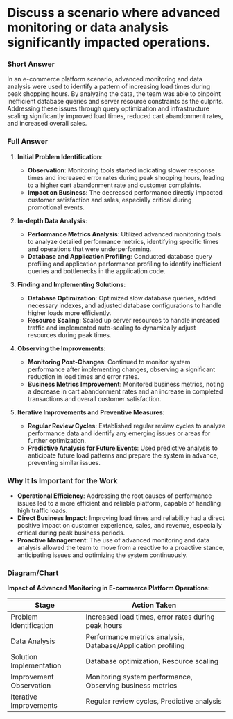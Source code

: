 # Discuss a scenario where advanced monitoring or data analysis significantly impacted operations.

### Short Answer
In an e-commerce platform scenario, advanced monitoring and data analysis were used to identify a pattern of increasing load times during peak shopping hours. By analyzing the data, the team was able to pinpoint inefficient database queries and server resource constraints as the culprits. Addressing these issues through query optimization and infrastructure scaling significantly improved load times, reduced cart abandonment rates, and increased overall sales.

### Full Answer
1. **Initial Problem Identification**:
    - **Observation**: Monitoring tools started indicating slower response times and increased error rates during peak shopping hours, leading to a higher cart abandonment rate and customer complaints.
    - **Impact on Business**: The decreased performance directly impacted customer satisfaction and sales, especially critical during promotional events.

2. **In-depth Data Analysis**:
    - **Performance Metrics Analysis**: Utilized advanced monitoring tools to analyze detailed performance metrics, identifying specific times and operations that were underperforming.
    - **Database and Application Profiling**: Conducted database query profiling and application performance profiling to identify inefficient queries and bottlenecks in the application code.

3. **Finding and Implementing Solutions**:
    - **Database Optimization**: Optimized slow database queries, added necessary indexes, and adjusted database configurations to handle higher loads more efficiently.
    - **Resource Scaling**: Scaled up server resources to handle increased traffic and implemented auto-scaling to dynamically adjust resources during peak times.

4. **Observing the Improvements**:
    - **Monitoring Post-Changes**: Continued to monitor system performance after implementing changes, observing a significant reduction in load times and error rates.
    - **Business Metrics Improvement**: Monitored business metrics, noting a decrease in cart abandonment rates and an increase in completed transactions and overall customer satisfaction.

5. **Iterative Improvements and Preventive Measures**:
    - **Regular Review Cycles**: Established regular review cycles to analyze performance data and identify any emerging issues or areas for further optimization.
    - **Predictive Analysis for Future Events**: Used predictive analysis to anticipate future load patterns and prepare the system in advance, preventing similar issues.

### Why It Is Important for the Work
- **Operational Efficiency**: Addressing the root causes of performance issues led to a more efficient and reliable platform, capable of handling high traffic loads.
- **Direct Business Impact**: Improving load times and reliability had a direct positive impact on customer experience, sales, and revenue, especially critical during peak business periods.
- **Proactive Management**: The use of advanced monitoring and data analysis allowed the team to move from a reactive to a proactive stance, anticipating issues and optimizing the system continuously.

### Diagram/Chart
**Impact of Advanced Monitoring in E-commerce Platform Operations:**

| Stage                   | Action Taken                                  |
|-------------------------|-----------------------------------------------|
| Problem Identification  | Increased load times, error rates during peak hours |
| Data Analysis           | Performance metrics analysis, Database/Application profiling |
| Solution Implementation | Database optimization, Resource scaling       |
| Improvement Observation | Monitoring system performance, Observing business metrics |
| Iterative Improvements  | Regular review cycles, Predictive analysis    |